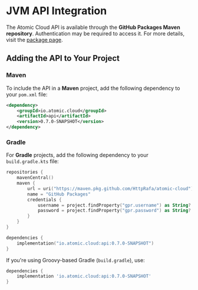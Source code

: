 # JVM API Integration

The Atomic Cloud API is available through the **GitHub Packages Maven repository**. Authentication may be required to access it. For more details, visit the [package page](https://github.com/HttpRafa/atomic-cloud/packages/2219240).

## Adding the API to Your Project

### **Maven**
To include the API in a **Maven** project, add the following dependency to your `pom.xml` file:

```xml
<dependency>
    <groupId>io.atomic.cloud</groupId>
    <artifactId>api</artifactId>
    <version>0.7.0-SNAPSHOT</version>
</dependency>
```

### **Gradle**
For **Gradle** projects, add the following dependency to your `build.gradle.kts` file:

```kotlin
repositories {
    mavenCentral()
    maven {
        url = uri("https://maven.pkg.github.com/HttpRafa/atomic-cloud")
        name = "GitHub Packages"
        credentials {
            username = project.findProperty("gpr.username") as String?
            password = project.findProperty("gpr.password") as String?
        }
    }
}

dependencies {
    implementation("io.atomic.cloud:api:0.7.0-SNAPSHOT")
}
```

If you're using Groovy-based Gradle (`build.gradle`), use:

```gradle
dependencies {
    implementation 'io.atomic.cloud:api:0.7.0-SNAPSHOT'
}
```
